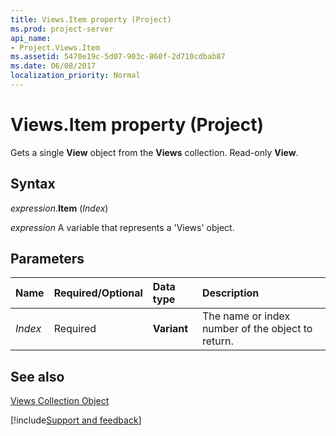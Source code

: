 ```yaml
---
title: Views.Item property (Project)
ms.prod: project-server
api_name:
- Project.Views.Item
ms.assetid: 5470e19c-5d07-903c-860f-2d710cdbab87
ms.date: 06/08/2017
localization_priority: Normal
---
```



# Views.Item property (Project)

Gets a single  **View** object from the **Views** collection. Read-only **View**.


## Syntax

_expression_.**Item** (_Index_)

_expression_ A variable that represents a 'Views' object.


## Parameters



|Name|Required/Optional|Data type|Description|
|:-----|:-----|:-----|:-----|
| _Index_|Required|**Variant**|The name or index number of the object to return.|

## See also


[Views Collection Object](Project.views(object).md)

[!include[Support and feedback](~/includes/feedback-boilerplate.md)]
